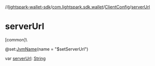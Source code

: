 //[lightspark-wallet-sdk](../../../index.md)/[com.lightspark.sdk.wallet](../index.md)/[ClientConfig](index.md)/[serverUrl](server-url.md)

# serverUrl

[common]\

@set:[JvmName](https://kotlinlang.org/api/latest/jvm/stdlib/kotlin.jvm/-jvm-name/index.html)(name = &quot;$setServerUrl&quot;)

var [serverUrl](server-url.md): [String](https://kotlinlang.org/api/latest/jvm/stdlib/kotlin/-string/index.html)
